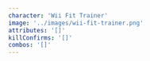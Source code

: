 ```yaml
---
character: 'Wii Fit Trainer'
image: '../images/wii-fit-trainer.png'
attributes: '[]'
killConfirms: '[]'
combos: '[]'
---
```

